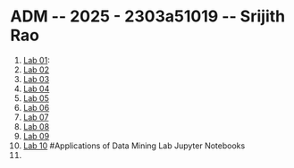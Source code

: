 # ADM -- 2025 - 2303a51019 -- Srijith Rao
1. [Lab 01](https://github.com/2303a51019/ADM/blob/main/DM_LAB01_2303A51019.ipynb):
2. [Lab 02](https://github.com/2303a51019/ADM/blob/main/DM_LAB02_1019.ipynb)
3. [Lab 03]()
4. [Lab 04]()
5. [Lab 05]()
6. [Lab 06]()
7. [Lab 07]()
8. [Lab 08]()
9. [Lab 09]()
10. [Lab 10]()
#Applications of Data Mining Lab Jupyter Notebooks
1.
